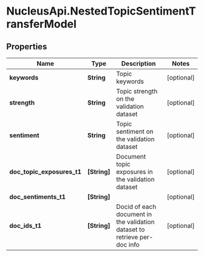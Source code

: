 # NucleusApi.NestedTopicSentimentTransferModel

## Properties
Name | Type | Description | Notes
------------ | ------------- | ------------- | -------------
**keywords** | **String** | Topic keywords | [optional] 
**strength** | **String** | Topic strength on the validation dataset | [optional] 
**sentiment** | **String** | Topic sentiment on the validation dataset | [optional] 
**doc_topic_exposures_t1** | **[String]** | Document topic exposures in the validation dataset | [optional] 
**doc_sentiments_t1** | **[String]** |  | [optional] 
**doc_ids_t1** | **[String]** | Docid of each document in the validation dataset to retrieve per-doc info | [optional] 


